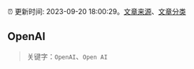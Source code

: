:alarm_clock: 更新时间: 2023-09-20 18:00:29。[文章来源](/README.md)、[文章分类](/TAGS.md)

## OpenAI


> 关键字：`OpenAI`、`Open AI`



